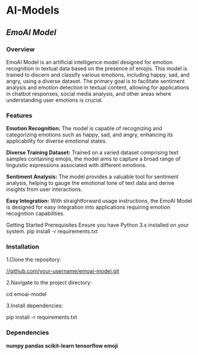 # AI-Models

## ***EmoAI Model***

### Overview
EmoAI Model is an artificial intelligence model designed for emotion recognition in textual data based on the presence of emojis. This model is trained to discern and classify various emotions, including happy, sad, and angry, using a diverse dataset. The primary goal is to facilitate sentiment analysis and emotion detection in textual content, allowing for applications in chatbot responses, social media analysis, and other areas where understanding user emotions is crucial.

### Features
**Emotion Recognition:** The model is capable of recognizing and categorizing emotions such as happy, sad, and angry, enhancing its applicability for diverse emotional states.

**Diverse Training Dataset:** Trained on a varied dataset comprising text samples containing emojis, the model aims to capture a broad range of linguistic expressions associated with different emotions.

**Sentiment Analysis:** The model provides a valuable tool for sentiment analysis, helping to gauge the emotional tone of text data and derive insights from user interactions.

**Easy Integration:** With straightforward usage instructions, the EmoAI Model is designed for easy integration into applications requiring emotion recognition capabilities.

Getting Started
Prerequisites
Ensure you have Python 3.x installed on your system.
pip install -r requirements.txt
### Installation
1.Clone the repository:

[//github.com/your-username/emoai-model.git](https://teachablemachine.withgoogle.com/models/ZeagiX4nB/)

2.Navigate to the project directory:

cd emoai-model

3.Install dependencies:

pip install -r requirements.txt


### Dependencies

**numpy
pandas
scikit-learn
tensorflow
emoji**


